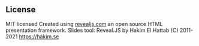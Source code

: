 

## License

MIT licensed
Created using [revealjs.com](https://revealjs.com) an open source HTML presentation framework. 
Slides tool: Reveal.JS by Hakim El Hattab (C) 2011-2021 https://hakim.se
